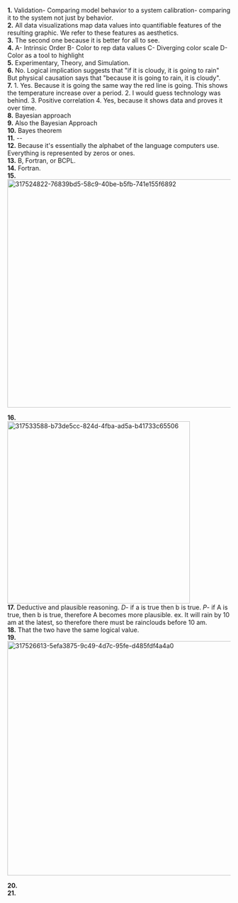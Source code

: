 **1.**  Validation- Comparing model behavior to a system  calibration- comparing it to the system not just by behavior.   
**2.**  All data visualizations map data values into quantifiable features of the resulting graphic. We refer to these features as aesthetics.  
**3.**  The second one because it is better for all to see.   
**4.**  A- Intrinsic Order B- Color to rep data values C- Diverging color scale D- Color as a tool to highlight  
**5.**  Experimentary, Theory, and Simulation.  
**6.**  No. Logical implication suggests that "if it is cloudy, it is going to rain" But physical causation says that "because it is going to rain, it is cloudy".  
**7.**  1. Yes. Because it is going the same way the red line is going. This shows the temperature increase over a period. 2. I would guess technology was behind. 3. Positive correlation 4. Yes, because it shows data and proves it over time.  
**8.**  Bayesian approach  
**9.**  Also the Bayesian Approach  
**10.**  Bayes theorem  
**11.**  --  
**12.**  Because it's essentially the alphabet of the language computers use. Everything is represented by zeros or ones.     
**13.**  B, Fortran, or BCPL.  
**14.**  Fortran.  
**15.**   
<img width="516" alt="317524822-76839bd5-58c9-40be-b5fb-741e155f6892" src="https://github.com/OteyHaroldGitDataScientistUTA/IDS2024S/assets/157654733/83850ff0-0efa-497e-9231-8cf9aad54fd4">  

**16.**    
<img width="412" alt="317533588-b73de5cc-824d-4fba-ad5a-b41733c65506" src="https://github.com/OteyHaroldGitDataScientistUTA/IDS2024S/assets/157654733/16e34150-8ada-4e1e-94b7-d722a427bb93">  
**17.** Deductive and plausible reasoning. *D*- if a is true then b is true. *P*- if A is true, then b is true, therefore A becomes more plausible.  ex. It will rain by 10 am at the latest, so therefore there must be rainclouds before 10 am.   
**18.**  That the two have the same logical value.  
**19.**   
<img width="530" alt="317526613-5efa3875-9c49-4d7c-95fe-d485fdf4a4a0" src="https://github.com/OteyHaroldGitDataScientistUTA/IDS2024S/assets/157654733/26ad7912-cf47-490b-b8c3-49186ecfefc9">   

**20.**  
**21.**  
